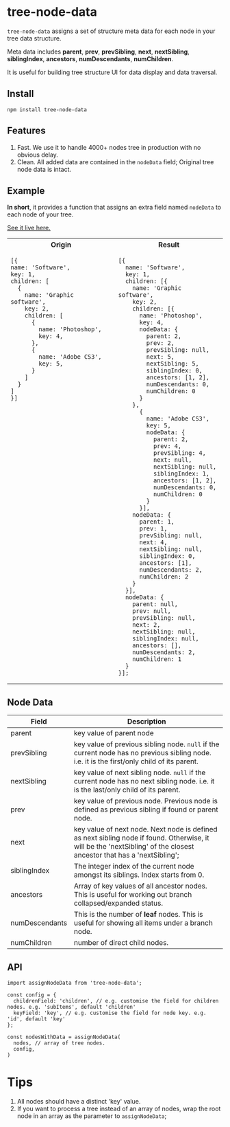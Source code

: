 # tree-node-data

`tree-node-data` assigns a set of structure meta data for each node in your tree data structure.

Meta data includes __parent__, __prev__, __prevSibling__, __next__, __nextSibling__, __siblingIndex__, __ancestors__, 
__numDescendants__, __numChildren__.

It is useful for building tree structure UI for data display and data traversal.

## Install

`npm install tree-node-data`

## Features

1. Fast. We use it to handle 4000+ nodes tree in production with no obvious delay.
2. Clean. All added data are contained in the `nodeData` field; Original tree node data is intact.


## Example

__In short__, it provides a function that assigns an extra field named `nodeData` to each node of your tree.

[See it live here.](https://runkit.com/dlin-me/tree-node-data-demo)
 
 
<table>
<tr>
<th>Origin</th>
<th>Result</th>
</tr>
<tr>
 <td valign="top">
 
```
[{
name: 'Software',
key: 1,
children: [
  { 
    name: 'Graphic software',
    key: 2,
    children: [
      {
        name: 'Photoshop',
        key: 4,        
      },
      {
        name: 'Adobe CS3',
        key: 5,        
      }      
    ]
  }
]
}]


```

</td>

 <td valign="top">

```
[{
  name: 'Software',
  key: 1,
  children: [{
    name: 'Graphic software',
    key: 2,
    children: [{
      name: 'Photoshop',
      key: 4,
      nodeData: {
        parent: 2,
        prev: 2,
        prevSibling: null,
        next: 5,
        nextSibling: 5,
        siblingIndex: 0,
        ancestors: [1, 2],
        numDescendants: 0,
        numChildren: 0
      }
    },
      {
        name: 'Adobe CS3',
        key: 5,
        nodeData: {
          parent: 2,
          prev: 4,
          prevSibling: 4,
          next: null,
          nextSibling: null,
          siblingIndex: 1,
          ancestors: [1, 2],
          numDescendants: 0,
          numChildren: 0
        }
      }],
    nodeData: {
      parent: 1,
      prev: 1,
      prevSibling: null,
      next: 4,
      nextSibling: null,
      siblingIndex: 0,
      ancestors: [1],
      numDescendants: 2,
      numChildren: 2
    }
  }],
  nodeData: {
    parent: null,
    prev: null,
    prevSibling: null,
    next: 2,
    nextSibling: null,
    siblingIndex: null,
    ancestors: [],
    numDescendants: 2,
    numChildren: 1
  }
}];

```
</td>
</tr>
</table>
     

## Node Data

Field|Description
---|---
parent|key value of parent node
prevSibling| key value of previous sibling node. `null` if the current node has no previous sibling node. i.e. it is the first/only child of its parent.
nextSibling| key value of next sibling node. `null` if the current node has no next sibling node. i.e. it is the last/only child of its parent.
prev|key value of previous node. Previous node is defined as previous sibling if found or parent node. 
next|key value of next node. Next node is defined as next sibling node if found. Otherwise, it will be the 'nextSibling' of the closest ancestor that has a 'nextSibling';
siblingIndex| The integer index of the current node amongst its siblings. Index starts from 0.
ancestors|Array of key values of all ancestor nodes. This is useful for working out branch collapsed/expanded status.
numDescendants| This is the number of **leaf** nodes.  This is useful for showing all items under a branch node.
numChildren| number of direct child nodes.


## API

```
import assignNodeData from 'tree-node-data';

const config = {
  childrenField: 'children', // e.g. customise the field for children nodes. e.g. 'subItems', default 'children'
  keyField: 'key', // e.g. customise the field for node key. e.g. 'id', default 'key'
};

const nodesWithData = assignNodeData(
  nodes, // array of tree nodes. 
  config,
)
```


# Tips

1. All nodes should have a distinct 'key' value.
2. If you want to process a tree instead of an array of nodes, wrap the root node in an array as the parameter to `assignNodeData`;
